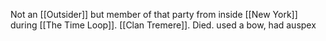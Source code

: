 Not an [[Outsider]] but member of that party from inside [[New York]] during [[The Time Loop]].
[[Clan Tremere]].
Died.
used a bow, had auspex
